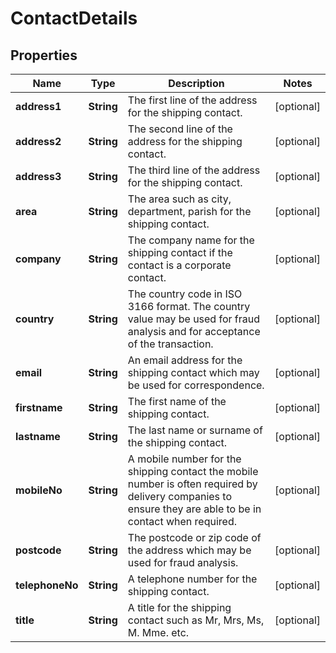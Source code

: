 

# ContactDetails


## Properties

| Name | Type | Description | Notes |
|------------ | ------------- | ------------- | -------------|
|**address1** | **String** | The first line of the address for the shipping contact. |  [optional] |
|**address2** | **String** | The second line of the address for the shipping contact. |  [optional] |
|**address3** | **String** | The third line of the address for the shipping contact. |  [optional] |
|**area** | **String** | The area such as city, department, parish for the shipping contact. |  [optional] |
|**company** | **String** | The company name for the shipping contact if the contact is a corporate contact. |  [optional] |
|**country** | **String** | The country code in ISO 3166 format. The country value may be used for fraud analysis and for   acceptance of the transaction.  |  [optional] |
|**email** | **String** | An email address for the shipping contact which may be used for correspondence. |  [optional] |
|**firstname** | **String** | The first name  of the shipping contact. |  [optional] |
|**lastname** | **String** | The last name or surname of the shipping contact. |  [optional] |
|**mobileNo** | **String** | A mobile number for the shipping contact the mobile number is often required by delivery companies to ensure they are able to be in contact when required. |  [optional] |
|**postcode** | **String** | The postcode or zip code of the address which may be used for fraud analysis. |  [optional] |
|**telephoneNo** | **String** | A telephone number for the shipping contact. |  [optional] |
|**title** | **String** | A title for the shipping contact such as Mr, Mrs, Ms, M. Mme. etc. |  [optional] |



